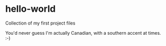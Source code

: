 # hello-world
Collection of my first project files 

You'd never guess I'm actually Canadian, with a southern accent at times. :-) 

